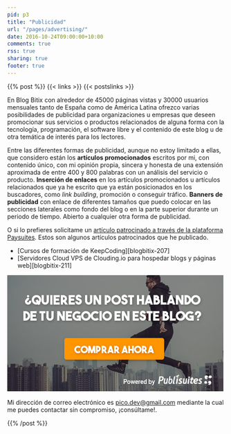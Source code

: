 ```yaml
---
pid: p3
title: "Publicidad"
url: "/pages/advertising/"
date: 2016-10-24T09:00:00+10:00
comments: true
rss: true
sharing: true
footer: true
---
```


{{% post %}}
{{< links >}}
{{< postslinks >}}

En Blog Bitix con alrededor de 45000 páginas vistas y 30000 usuarios mensuales tanto de España como de América Latina ofrezco varias posibilidades de publicidad para organizaciones u empresas que deseen promocionar sus servicios o productos relacionados de alguna forma con la tecnología, programación, el software libre y el contenido de este blog u de otra temática de interés para los lectores.

Entre las diferentes formas de publicidad, aunque no estoy limitado a ellas, que considero están los **artículos promocionados** escritos por mi, con contenido único, con mi opinión propia, sincera y honesta de una extensión aproximada de entre 400 y 800 palabras con un análisis del servicio o producto. **Inserción de enlaces** en los artículos promocionados u artículos relacionados que ya he escrito que ya están posicionados en los buscadores, como _link building_, promoción o conseguir tráfico. **Banners de publicidad** con enlace de diferentes tamaños que puedo colocar en las secciones laterales como fondo del blog o en la parte superior durante un periodo de tiempo. Abierto a cualquier otra forma de publicidad.

O si lo prefieres solicitame un [artículo patrocinado a través de la plataforma Paysuites](https://paysuites.me/website/11383/). Estos son algunos artículos patrocinados que he publicado.

* [Cursos de formación de KeepCoding][blogbitix-207]
* [Servidores Cloud VPS de Clouding.io para hospedar blogs y páginas web][blogbitix-211]

<div class="text-center">
    <p><a href="https://paysuites.me/website/11383/" rel="nofollow" target="_blank"><img src="assets/images/paysuites-afiliado-500-v3.jpg" alt="Publicidad con Paysuites"></a></p>
</div>

Mi dirección de correo electrónico es <a href="mailto:pico.dev@gmail.com">pico.dev@gmail.com</a> mediante la cual me puedes contactar sin compromiso, ¡consúltame!.

{{% /post %}}
